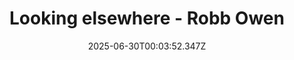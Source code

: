 ---
layout: bookmark
title: Looking elsewhere - Robb Owen
tags:
  - Bookmarks
  - Working
  - Web Standards
  - Care
date: 2025-06-30T00:03:52.347Z
created: 2025-06-30T00:03:52.347Z
modified: 2025-06-30T00:03:52.347Z
link: https://robbowen.digital/wrote-about/looking-elsewhere/
id: 1205475197
excerpt: Against the backdrop of mass layoffs, LLMs, site-builders and vibe coding what does it mean to conscientiously build for the web, and where do we go from here?
image: https://robbowen.digital/assets/img/cards/looking-elsewhere.png
---